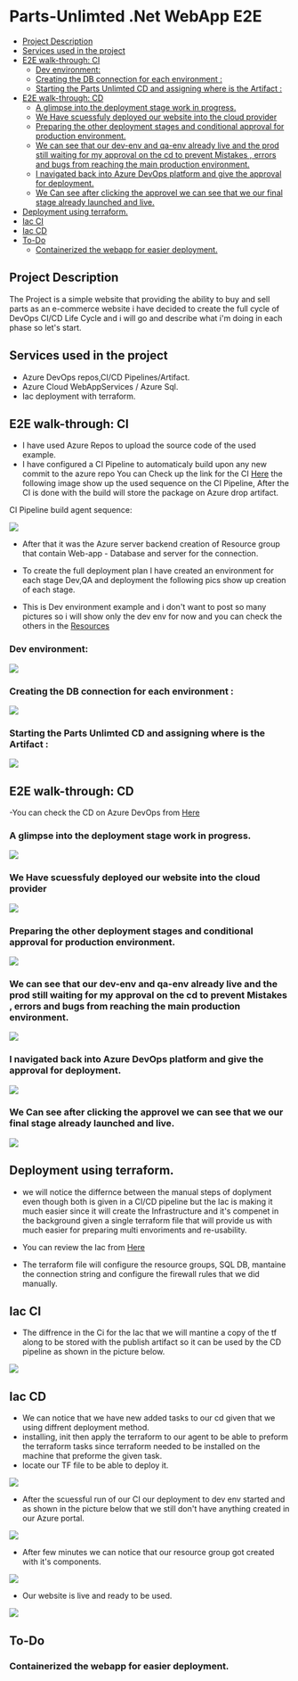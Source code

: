 # Parts-Unlimted .Net WebApp E2E

- [Project Description](#ProjectDescription)
- [Services used in the project](#Servicesusedintheproject)
- [E2E walk-through: CI](#e2e-walk-through-ci)
	- [Dev environment:](#Devenvironment:)
	- [Creating the DB connection for each environment :](#CreatingtheDBconnectionforeachenvironment:)
	- [Starting the Parts Unlimted CD and assigning where is the Artifact :](#StartingthePartsUnlimtedCDandassigningwhereistheArtifact:)
- [E2E walk-through: CD](#E2Ewalk-through:CD)
	- [A glimpse into the deployment stage work in progress.](#Aglimpseintothedeploymentstageworkinprogress.)
	- [We Have scuessfuly deployed our website into the cloud provider](#WeHavescuessfulydeployedourwebsiteintothecloudprovider)
	- [Preparing the other deployment stages and conditional approval for production environment.](#Preparingtheotherdeploymentstagesandconditionalapprovalforproductionenvironment.)
	- [We can see that our dev-env and qa-env already live and the prod still waiting for my approval on the cd to prevent Mistakes , errors and bugs from reaching the main production environment.](#Wecanseethatourdev-envandqa-envalreadyliveandtheprodstillwaitingformyapprovalonthecdtopreventMistakeserrorsandbugsfromreachingthemainproductionenvironment.)
	- [I navigated back into Azure DevOps platform and give the approval for deployment.](#InavigatedbackintoAzureDevOpsplatformandgivetheapprovalfordeployment.)
	- [We Can see after clicking the approvel we can see that we our final stage already launched and live.](#WeCanseeafterclickingtheapprovelwecanseethatweourfinalstagealreadylaunchedandlive.)
- [Deployment using terraform.](#Deploymentusingterraform.)
- [Iac CI](#IacCI)
- [Iac CD](#IacCD)
- [To-Do](#To-Do)
	- [Containerized the webapp for easier deployment.](#Containerizedthewebappforeasierdeployment.)

##  <a name='ProjectDescription'></a>Project Description
The Project is a simple website that providing the ability to buy and sell parts as an e-commerce website i have decided to create the full cycle of DevOps CI/CD Life Cycle and i will go and describe what i'm doing in each phase so let's start.


##   <a name='Servicesusedintheproject'></a>Services used in the project

- Azure DevOps repos,CI/CD Pipelines/Artifact.
- Azure Cloud WebAppServices / Azure Sql.
- Iac deployment with terraform.

##   <a name='E2Ewalk-through:CI'></a>E2E walk-through: CI 

- I have used Azure Repos to upload the source code of the used example.
- I have configured a CI Pipeline to automaticaly build upon any new commit to the azure repo You can Check up the link for the CI [Here](https://dev.azure.com/DevOps-v-tutorial/Devops-course-tutorial/_build/results?buildId=26&view=logs&j=275f1d19-1bd8-5591-b06b-07d489ea915a&t=40b1ee41-44d6-5bba-aa04-4b76a5c732e5) the following image show up the used sequence on the CI Pipeline, After the CI is done with the build will store the package on Azure drop artifact.

CI Pipeline build agent sequence:

![](assets/images/01.Ci.jpg)

- After that it was the Azure server backend creation of Resource group that contain Web-app - Database and server for the connection.

- To create the full deployment plan I have created an environment for each stage Dev,QA and deployment the following pics show up creation of each stage.

- This is Dev environment  example and i don't want to post so many pictures so i will show only the dev env for now and you can check the others in the [Resources](assets/images/)
  
###   <a name='Devenvironment:'></a>Dev environment: 
  
![](assets/images/01.RG-Dev.jpg)


###   <a name='CreatingtheDBconnectionforeachenvironment:'></a>Creating the DB connection for each environment :

![](assets/images/08.connecting%20db.jpg)

###   <a name='StartingthePartsUnlimtedCDandassigningwhereistheArtifact:'></a>Starting the Parts Unlimted CD and assigning where is the Artifact :
![](assets/images/09.Publish.jpg)

##   <a name='E2Ewalk-through:CD'></a>E2E walk-through: CD 

-You can check the CD on Azure DevOps from [Here](https://dev.azure.com/DevOps-v-tutorial/Devops-course-tutorial/_release?_a=releases&view=mine&definitionId=3)


###   <a name='Aglimpseintothedeploymentstageworkinprogress.'></a>A glimpse into the deployment stage work in progress.
![](assets/images/010.deployment%20is%20happening.jpg)

### <a name='WeHavescuessfulydeployedourwebsiteintothecloudprovider'></a>We Have scuessfuly deployed our website into the cloud provider
![](assets/images/014.Working%20website.jpg)


###   <a name='Preparingtheotherdeploymentstagesandconditionalapprovalforproductionenvironment.'></a>Preparing the other deployment stages and conditional approval for production environment.
![](assets/images/015.aprroval.jpg)


###   <a name='Wecanseethatourdev-envandqa-envalreadyliveandtheprodstillwaitingformyapprovalonthecdtopreventMistakeserrorsandbugsfromreachingthemainproductionenvironment.'></a>We can see that our dev-env and qa-env already live and the prod still waiting for my approval on the cd to prevent Mistakes , errors and bugs from reaching the main production environment.
![](assets/images/016.waiting%20for%20approvel.jpg)

###   <a name='InavigatedbackintoAzureDevOpsplatformandgivetheapprovalfordeployment.'></a>I navigated back into Azure DevOps platform and give the approval for deployment.
![](assets/images/017.aprroval%20stage.jpg)
  
###  <a name='WeCanseeafterclickingtheapprovelwecanseethatweourfinalstagealreadylaunchedandlive.'></a>We Can see after clicking the approvel we can see that we our final stage already launched and live.
![](assets/images/018.After%20aprroving%20all%203%20working.jpg)


##   <a name='Deploymentusingterraform.'></a>Deployment using terraform.

- we will notice the differnce between the manual steps of doplyment even though both is given in a CI/CD pipeline but the Iac is making it much easier since it will create the Infrastructure and it's compenet in the background given a single terraform file that will provide us with much easier for preparing multi envoriments and re-usability.

- You can review the Iac from [Here](infra/websql.tf)

- The terraform file will configure the resource groups, SQL DB, mantaine the connection string and configure the firewall rules that we did manually.

##   <a name='IacCI'></a>Iac CI

- The diffrence in the Ci for the Iac that we will mantine a copy of the tf along to be stored with the publish artifact so it can be used by the CD pipeline as shown in the picture below.

![](assets/images/019.%20Infra-copy-files.jpg)

##   <a name='IacCD'></a>Iac CD 

- We can notice that we have new added tasks to our cd given that we using diffrent deployment method.
- installing, init then apply the terraform to our agent to be able to preform the terraform tasks since terraform needed to be installed on the machine that preforme the given task.
- locate our TF file to be able to deploy it.

![](assets/images/020-TF-int-apply.jpg)

- After the scuessful run of our CI our deployment to dev env started and as shown in the picture below that we still don't have anything created in our Azure portal.

![](assets/images/021-Azure-empty.jpg)

- After few minutes we can notice that our resource group got created with it's components.

![](assets/images/022-Resources%20created.jpg) 

- Our website is live and ready to be used.

![](assets/images/023-scuess.jpg)


##   <a name='To-Do'></a>To-Do
###  <a name='Containerizedthewebappforeasierdeployment.'></a>Containerized the webapp for easier deployment.